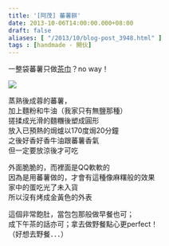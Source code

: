 ```yaml
---
title: '[阿茂] 蕃薯餅'
date: 2013-10-06T14:00:00.000+08:00
draft: false
aliases: [ "/2013/10/blog-post_3948.html" ]
tags : [handmade - 開伙]
---
```


一整袋蕃薯只做[茶巾](https://hidie.net/sweetpotatowagashi/)？no way！  

![](/images/sweetpotatobis.jpg)

蒸熟後成蓉的蕃薯，  
加上麵粉和牛油（我家只有無鹽那種）  
搓揉成光滑的麵糰後塑成圓形  
放入已預熱的焗爐以170度焗20分鐘  
之後好香好香牛油跟蕃薯香氣  
但一定要放涼後才可吃  
  
外面脆脆的，而裡面是QQ軟軟的  
因為是用蕃薯做的，才會有這種像麻糬般的效果  
家中的蛋吃光了未入貨  
所以沒有烤成金黃色的外表  
  
這個非常飽肚，當包包那般做早餐也可；  
成下午茶的話亦可；拿去做野餐點心更perfect！  
（好想去野餐．．．）
